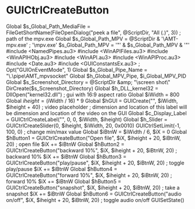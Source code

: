 # GUICtrlCreateButton
Global $s_Global_Path_MediaFile = FileGetShortName(FileOpenDialog("peek a file", @ScriptDir, "All (*.*)", 3))  ; path of the mpv.exe Global $s_Global_Path_MPV = @ScriptDir &amp; '\AMT-mpv.exe' ; '\mpv.exe' $s_Global_Path_MPV = '"' &amp; $s_Global_Path_MPV &amp; '"'  #include &lt;NamedPipes.au3> #include &lt;WinAPIFiles.au3> #include &lt;WinAPIHObj.au3> #include &lt;WinAPI.au3> #include &lt;WinAPIProc.au3> #include &lt;Date.au3> #include &lt;GUIConstantsEx.au3> ; Opt("GUIOnEventMode", 1)  Global $s_Global_Pipe_Name = "\\.\pipe\AMT_mpvsocket" Global $h_Global_MPV_Pipe, $i_Global_MPV_PID  Global $s_Screenshot_Directory = @ScriptDir &amp; "\screen shot\" DirCreate($s_Screenshot_Directory)  Global $h_DLL_kernel32 = DllOpen("kernel32.dll")  ; gui with 16:9 aspect ratio Global $iWidth = 800 Global $iheight = ($iWidth / 16) * 9 Global $hGUI = GUICreate("", $iWidth, $iheight + 40)  ; video placeholder ; dimension and location of this label will be dimension and location of the video on the GUI Global $c_Display_Label = GUICtrlCreateLabel("", 0, 0, $iWidth, $iheight)  Global $h_Slider = GUICtrlCreateSlider(0, $iheight, $iWidth, 20, 0x0010) GUICtrlSetLimit(-1, 100, 0) ; change min/max value Global $iBtnW = $iWidth / 6, $iX = 0 Global $hButton1 = GUICtrlCreateButton("Open file", $iX, $iheight + 20, $iBtnW, 20) ; open file $iX += $iBtnW Global $hButton2 = GUICtrlCreateButton("backward 10%", $iX, $iheight + 20, $iBtnW, 20) ; backward 10% $iX += $iBtnW Global $hButton3 = GUICtrlCreateButton("play/pause", $iX, $iheight + 20, $iBtnW, 20) ; toggle play/pause $iX += $iBtnW Global $hButton4 = GUICtrlCreateButton("forward 10%", $iX, $iheight + 20, $iBtnW, 20) ; forward 10% $iX += $iBtnW Global $hButton5 = GUICtrlCreateButton("snapshot", $iX, $iheight + 20, $iBtnW, 20) ; take a snapshot $iX += $iBtnW Global $hButton6 = GUICtrlCreateButton("audio on/off", $iX, $iheight + 20, $iBtnW, 20) ; toggle audio on/off GUISetState()
